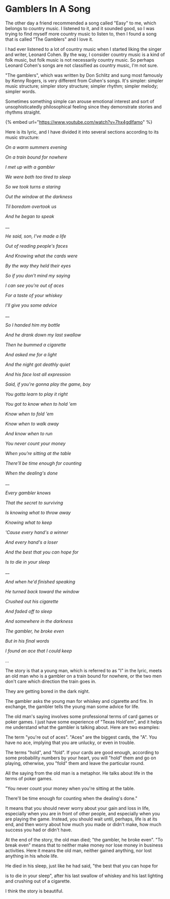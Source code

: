 # Gamblers In A Song

The other day a friend recommended a song called "Easy" to me, which belongs to country music. I listened to it, and it sounded good, so I was trying to find myself more country music to listen to, then I found a song that is called "The Gamblers" and I love it.

I had ever listened to a lot of country music when I started liking the singer and writer, Leonard Cohen. By the way, I consider country music is a kind of folk music, but folk music is not necessarily country music. So perhaps Leonard Cohen's songs are not classified as country music, I'm not sure.

"The gamblers", which was written by Don Schlitz and sung most famously by Kenny Rogers, is very different from Cohen's songs. It's simpler: simpler music structure; simpler story structure; simpler rhythm; simpler melody; simpler words.

Sometimes something simple can arouse emotional interest and sort of unsophisticatedly philosophical feeling since they demonstrate stories and rhythms straight.

{% embed url="https://www.youtube.com/watch?v=7hx4gdlfamo" %}

Here is its lyric, and I have divided it into several sections according to its music structure:



_On a warm summers evening_

_On a train bound for nowhere_

_I met up with a gambler_

_We were both too tired to sleep_

_So we took turns a staring_

_Out the window at the darkness_

_Til boredom overtook us_

_And he began to speak_

\_\_

_He said, son, I've made a life_

_Out of reading people's faces_

_And Knowing what the cards were_

_By the way they held their eyes_

_So if you don't mind my saying_

_I can see you're out of aces_

_For a taste of your whiskey_

_I'll give you some advice_

\_\_

_So I handed him my bottle_

_And he drank down my last swallow_

_Then he bummed a cigarette_

_And asked me for a light_

_And the night got deathly quiet_

_And his face lost all expression_

_Said, if you're gonna play the game, boy_

_You gotta learn to play it right_

_You got to know when to hold 'em_

_Know when to fold 'em_

_Know when to walk away_

_And know when to run_

_You never count your money_

_When you're sitting at the table_

_There'll be time enough for counting_

_When the dealing's done_

\_\_

_Every gambler knows_

_That the secret to surviving_

_Is knowing what to throw away_

_Knowing what to keep_

_'Cause every hand's a winner_

_And every hand's a loser_

_And the best that you can hope for_

_Is to die in your sleep_

\_\_

_And when he'd finished speaking_

_He turned back toward the window_

_Crushed out his cigarette_

_And faded off to sleep_

_And somewhere in the darkness_

_The gambler, he broke even_

_But in his final words_

_I found an ace that I could keep_

_..._



The story is that a young man, which is referred to as "I" in the lyric, meets an old man who is a gambler on a train bound for nowhere, or the two men don't care which direction the train goes in.

They are getting bored in the dark night.

The gambler asks the young man for whiskey and cigarette and fire. In exchange, the gambler tells the young man some advice for life.

The old man's saying involves some professional terms of card games or poker games. I just have some experience of "Texas Hold'em", and it helps me understand what the gambler is talking about. Here are two examples:

The term "you're out of aces". "Aces" are the biggest cards, the "A". You have no ace, implying that you are unlucky, or even in trouble.

The terms "hold", and "fold". If your cards are good enough, according to some probability numbers by your heart, you will "hold" them and go on playing, otherwise, you "fold" them and leave the particular round.

All the saying from the old man is a metaphor. He talks about life in the terms of poker games.

"You never count your money when you're sitting at the table.

There'll be time enough for counting when the dealing's done."

It means that you should never worry about your gain and loss in life, especially when you are in front of other people, and especially when you are playing the game. Instead, you should wait until, perhaps, life is at its end, and then worry about how much you made or didn't make, how much success you had or didn't have.

At the end of the story, the old man died; "the gambler, he broke even". "To break even" means that to neither make money nor lose money in business activities. Here it means the old man, neither gained anything, nor lost anything in his whole life.

He died in his sleep, just like he had said, "the best that you can hope for

is to die in your sleep", after his last swallow of whiskey and his last lighting and crushing out of a cigarette.

I think the story is beautiful.

